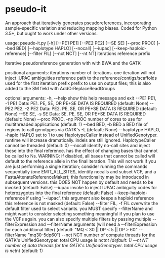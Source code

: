 # pseudo-it
An approach that iteratively generates pseudoreferences, incorporating sample-specific variation and reducing mapping biases. Coded for Python 3.5+, but ought to work under other versions.

usage: pseudo-it.py [-h] [--PE1 PE1] [--PE2 PE2] [--SE SE] [--proc PROC]
                    [--bed BED] [--haplotype HAPLO] [--nocall] [--iupac]
                    [--keep-haploid-reference] [--filter FIL] [--nct NCT]
                    [--nt NT]
                    iterations reference prefix

Iterative pseudoreference generation with with BWA and the GATK

positional arguments:
  iterations            number of iterations. one iteration will not inject
                        IUPAC ambiguities
  reference             path to the reference/contigs/scaffolds used for the
                        first iteration
  prefix                prefix to use on output files; this is also added to
                        the SM field with AddOrReplaceReadGroups

optional arguments:
  -h, --help            show this help message and exit
  --PE1 PE1, -1 PE1     Data: PE1. PE, SE, OR PE+SE DATA IS REQUIRED (default:
                        None)
  --PE2 PE2, -2 PE2     Data: PE2. PE, SE, OR PE+SE DATA IS REQUIRED (default:
                        None)
  --SE SE, -s SE        Data: SE. PE, SE, OR PE+SE DATA IS REQUIRED (default:
                        None)
  --proc PROC, -np PROC
                        number of cores to use for multithreaded applications
                        (default: 1)
  --bed BED, -b BED     a BED file of regions to call genotypes via GATK's -L
                        (default: None)
  --haplotype HAPLO, -haplo HAPLO
                        set to 1 to use HaplotypeCaller instead of
                        UnifiedGenotyper. runtime will increase dramatically.
                        indels are still ignored. HaplotypeCaller cannot be
                        threaded (default: 0)
  --nocall              identify no-call sites and inject these into the final
                        reference. has the effect of changing bases that
                        cannot be called to Ns. WARNING: if disabled, all
                        bases that cannot be called will default to the
                        reference allele in the final iteration. This will not
                        work if you are just performing a single iteration;
                        consider running the commands sequentially (one
                        EMIT_ALL_SITES, identify nocalls and subset VCF, and a
                        FastaAltenateReferenceMaker); this functionality may
                        be introduced in subsequent versions. this DOES NOT
                        happen by default and needs to be invoked (default:
                        False)
  --iupac               invoke to inject IUPAC ambiguity codes for
                        heterozygotes into the final reference (default:
                        False)
  --keep-haploid-reference
                        if using '--iupac', this argument also keeps a haploid
                        reference this reference is not masked (default:
                        False)
  --filter FIL, -f FIL  overwrite the default filter used to select variants.
                        you MUST specify --filterName and might want to
                        consider selecting something meaningful if you plan to
                        use the VCFs again. you can also specify multiple
                        filters by passing multiple --filterExpression and
                        --filterName arguments (will need a --filterExpression
                        for each additional filter) (default: "MQ < 30 || DP <
                        5 || DP > 60" --filterName "mq30-5dp60")
  --nct NCT             number of compute threads for the GATK's
                        UnifiedGenotyper. total CPU usage is nct*nt (default:
                        1)
  --nt NT               number of data threads for the GATK's
                        UnifiedGenotyper. total CPU usage is nct*nt (default:
                        1)
